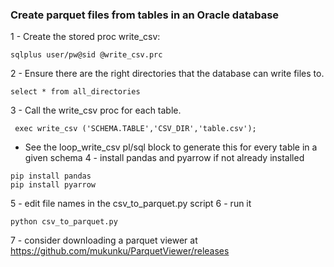 ### Create parquet files from tables in an Oracle database
1 - Create the stored proc write_csv:
```
sqlplus user/pw@sid @write_csv.prc
```
2 - Ensure there are the right directories that the database can write files to.
```
select * from all_directories
```
3 - Call the write_csv proc for each table. 
```
 exec write_csv ('SCHEMA.TABLE','CSV_DIR','table.csv');
``` 
  - See the loop_write_csv pl/sql block to generate this for every table in a given schema
4 - install pandas and pyarrow if not already installed
```
pip install pandas
pip install pyarrow
```
5 - edit file names in the csv_to_parquet.py script
6 - run it
```
python csv_to_parquet.py
```
7 - consider downloading a parquet viewer at https://github.com/mukunku/ParquetViewer/releases
